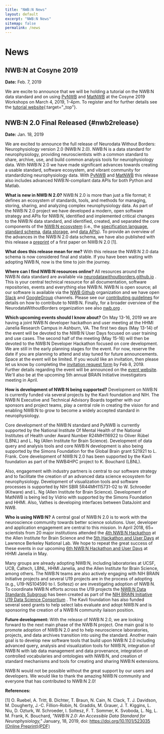 ```yaml
---
title: "NWB:N News"
layout: default
excerpt: "NWB:N News"
sitemap: false
permalink: /news
---
```


# News

## NWB:N at Cosyne 2019
**Date:** Feb. 7, 2019

We are excite to announce that we will be holding a tutorial on the NWB:N data standard and on using [PyNWB](https://neurodatawithoutborders.github.io/pynwb) and [MatNWB](https://neurodatawithoutborders.github.io/matnwbemb) at the Cosyne 2019 Workshops on March 4, 2019, 1-4pm. To register and for further details see the [tutorial website](https://neurodatawithoutborders.github.io/nwb_hackathons/Cosyne_2019/){:target="_top"}.


## NWB:N 2.0 Final Released {#nwb2release}
**Date:** Jan. 18, 2019

We are excited to announce the full release of Neurodata Without Borders: Neurophysiology version 2.0 (NWB:N 2.0). NWB:N is a data standard for neurophysiology, providing neuroscientists with a common standard to share, archive, use, and build common analysis tools for neurophysiology data. With NWB:N 2.0 we have made significant advances towards creating a usable standard, software ecosystem, and vibrant community for standardizing neurophysiology data. With [PyNWB](https://neurodatawithoutborders.github.io/pynwb) and [MatNWB](https://neurodatawithoutborders.github.io/matnwbemb) this release also includes advanced NWB:N-compliant data APIs for both Python and Matlab.

**What is new in NWB:N 2.0?** NWB:N 2.0 is more than just a file format; it defines an ecosystem of standards, tools, and methods for managing, storing, sharing, and analyzing complex neurophysiology data. As part of the NWB:N 2.0 project we have developed a modern, open software strategy and APIs for NWB:N, identified and implemented critical changes to the NWB:N data standard, and identified, created, and separated the core components of the [NWB:N ecosystem](https://neurodatawithoutborders.github.io/overview) (i.e., the [specification language](https://neurodatawithoutborders.github.io/schemalanguage), [standard schema](https://neurodatawithoutborders.github.io/datastandard), [data storage](https://neurodatawithoutborders.github.io/storage_hdf), and [data APIs](https://neurodatawithoutborders.github.io/pynwb)). To provide an overview of the advances in the NWB:N 2.0 data schema, we have also published with this release a [preprint](https://www.biorxiv.org/content/early/2019/01/17/523035) of a first paper on NWB:N 2.0 [1].

**What does this release mean for me?** With this release the NWB:N 2.0 data schema is now considered final and stable. If you have been waiting with adopting NWB:N, now is the time to join the journey.

**Where can I find NWB:N resources online?** All resources around the NWB:N data standard are available via [neurodatawithoutborders.github.io](https://neurodatawithoutborders.github.io/) . This is your central technical resource for all documentation, software repositories, events and everything else NWB:N. NWB:N is open source; all our software is available via the [NWB Github](https://github.com/NeurodataWithoutBorders) organization and we have open [Slack](https://nwb-users.slack.com/) and [GoogleGroup](https://groups.google.com/forum/#!forum/neurodatawithoutborders) channels. Please see our [contributing guidelines](https://neurodatawithoutborders.github.io/contributing) for details on how to contribute to NWB:N. Finally, for a broader overview of the NeurodataWithoutBorders organization see also [nwb.org](https://www.nwb.org/) .

**Which upcoming events should I know about?** On May 13-16, 2019 we are having a joint NWB:N developer hackathon and user meeting at the HHMI Janelia Research Campus in Ashburn, VA. The first two days (May 13-14) of the event will be devoted to the NWB:N User Days focused on user training and use cases. The second half of the meeting (May 15-16) will then be devoted to the NWB:N Developer Hackathon focused on core development. We are still in the early planning stages for the event. For now, reserve the date if you are planning to attend and stay tuned for future announcements. Space at the event will be limited. If you would like an invitation, then please let us know by completing the [invitation request form](https://goo.gl/forms/UCNxxjmnpuAabQx63) by Feb 8, 2019. Further details regarding the event will be announced on the [event website](https://neurodatawithoutborders.github.io/nwb_hackathons/HCK06_2019_Janelia/). We'll also be at the upcoming 5th annual BRAIN Initiative investigators meeting in April.

**How is development of NWB:N being supported?** Development on NWB:N is currently funded via several projects by the Kavli foundation and NIH. The NWB:N Executive and Technical Advisory Boards together with our sponsors and project teams, play a central role in creating the vision for and enabling NWB:N to grow to become a widely accepted standard in neurophysiology.

Core development of the NWB:N standard and PyNWB is currently supported by the National Institute Of Mental Health of the National Institutes of Health under Award Number R24MH116922 to Oliver Rübel (LBNL) and L. Ng (Allen Institute for Brain Science). Development of data query and analysis tools and core NWB:N development is also being supported by the Simons Foundation for the Global Brain grant 521921 to L. Frank. Core development of NWB:N 2.0 has been supported by the Kavli foundation as part of the NWB4HPC project to K. Bouchard (LBNL).

Also, engagement with industry partners is central to our software strategy and to facilitate the creation of an advanced data science ecosystem for neurophysiology. Development of visualization tools and software processes is supported by NIH SBIR 5R44MH115731-02 to W. Schroeder (Kitware) and L. Ng (Allen Institute for Brain Science).  Development of MatNWB is being led by Vidrio with supported by the Simons Foundation and HHMI. Also, Vathes is developing interfaces between DataJoint and NWB.

**Who is using NWB:N?** A central goal of NWB:N 2.0 is to work with the neuroscience community towards better science solutions. User, developer and application engagement are central to this mission. In April 2018, 65+ scientists from 20 major institutions attended the [4th NWB:N Hackathon](https://neurodatawithoutborders.github.io/nwb_hackathons/HCK04_2018_Seattle/) at the Allen Institute for Brain Science and the [5th Hackathon and User Days](https://neurodatawithoutborders.github.io/nwb_hackathons/HCK05_2018_Berkeley/) at  Lawrence Berkeley National Lab. We hope to repeat the great success of these events in our upcoming  [6th NWB:N Hackathon and User Days](https://neurodatawithoutborders.github.io/nwb_hackathons/HCK06_2019_Janelia/) at HHMI Janelia in May.

Many groups are already adopting NWB:N, including laboratories at UCSF, UCB, Caltech, LBNL, HHMI Janelia, and the Allen Institute for Brain Science, among others. The NWB:N teams are also actively engaging with NIH BRAIN Initiative projects and several U19 projects are in the process of adopting (e.g., U19-NS104590 to I. Soltesz) or are investigating adoption of NWB:N. To coordinate NWB:N efforts across the U19 projects the [NWB:N Data Standards Subgroup](https://www.imagwiki.nibib.nih.gov/content/nwb-standards-subgroup) has been created as part of the [NIH BRAIN Initiative U19 Data Science Consortium](https://www.imagwiki.nibib.nih.gov/working-groups/other-nih-brain-initiative-u19-data-science-consortium) . The Kavli foundation has also funded several seed grants to help select labs evaluate and adopt NWB:N and is sponsoring the creation of a NWB:N community liaison position.

**Future development:**  With the release of NWB:N 2.0, we are looking forward to the next main phase of the NWB:N project. One main goal is to promote adoption of NWB:N 2.0 and to help neuroscience laboratories, projects, and data archives transition into using the standard. Another main goal is to develop new software tools that build upon NWB:N 2.0 including advanced query, analysis and visualization tools for NWB:N, integration of NWB:N with lab data management and data provenance, integration of controlled vocabularies and ontologies with NWB:N, and creation of standard mechanisms and tools for creating and sharing NWB:N extensions.

NWB:N would not be possible without the great support by our users and developers. We would like to thank the amazing NWB:N community and everyone that has contributed to NWB:N 2.0!

**References:**

[1] O. Ruebel, A. Tritt, B. Dichter, T. Braun, N. Cain, N. Clack, T. J. Davidson, M. Dougherty, J.-C. Fillion-Robin, N. Graddis,  M. Grauer, J. T. Kiggins, L. Niu, D. Ozturk, W. Schroeder, I. Soltesz, F. T. Sommer, K. Svoboda, L. Ng, L. M. Frank, K. Bouchard, *"NWB:N 2.0: An Accessible Data Standard for Neurophysiology,"* January, 18, 2019, doi: https://doi.org/10.1101/523035  [(Online Preprint)](https://www.biorxiv.org/content/early/2019/01/17/523035)[(PDF)](https://www.biorxiv.org/content/biorxiv/early/2019/01/17/523035.full.pdf)








